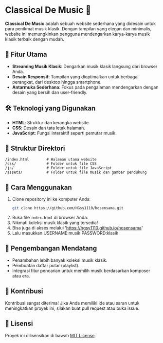# Classical De Music 🎵

**Classical De Music** adalah sebuah website sederhana yang didesain untuk para penikmat musik klasik. Dengan tampilan yang elegan dan minimalis, website ini memungkinkan pengguna mendengarkan karya-karya musik klasik terbaik dengan mudah.

## 🎯 Fitur Utama

- **Streaming Musik Klasik**: Dengarkan musik klasik langsung dari browser Anda.
- **Desain Responsif**: Tampilan yang dioptimalkan untuk berbagai perangkat, dari desktop hingga smartphone.
- **Antarmuka Sederhana**: Fokus pada pengalaman mendengarkan dengan desain yang bersih dan user-friendly.

## 🛠️ Teknologi yang Digunakan

- **HTML**: Struktur dan kerangka website.
- **CSS**: Desain dan tata letak halaman.
- **JavaScript**: Fungsi interaktif seperti pemutar musik.

## 📂 Struktur Direktori

```
/index.html        # Halaman utama website
/css/              # Folder untuk file CSS
/js/               # Folder untuk file JavaScript
/assets/           # Folder untuk file musik dan gambar pendukung
```

## 🚀 Cara Menggunakan

1. Clone repository ini ke komputer Anda:
   ```bash
   git clone https://github.com/HGsy1110/hosensama.git
   ```
2. Buka file `index.html` di browser Anda.
3. Nikmati koleksi musik klasik yang tersedia!
4. Bisa juga di akses melalui 'https://hgsy1110.github.io/hosensama'
5. Lalu masukkan USERNAME:musik PASSWORD:klasik

## 📌 Pengembangan Mendatang

- Penambahan lebih banyak koleksi musik klasik.
- Pembuatan daftar putar (playlist).
- Integrasi fitur pencarian untuk memilih musik berdasarkan komposer atau era.

## 🤝 Kontribusi

Kontribusi sangat diterima! Jika Anda memiliki ide atau saran untuk meningkatkan proyek ini, silakan buat pull request atau buka issue.

## 📄 Lisensi

Proyek ini dilisensikan di bawah [MIT License](LICENSE).
